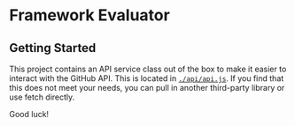 # Framework Evaluator

## Getting Started

This project contains an API service class out of the box to make it easier to interact with the GitHub API. This is located in [`./api/api.js`](./api/api.js). If you find that this does not meet your needs, you can pull in another third-party library or use fetch directly.

Good luck!

